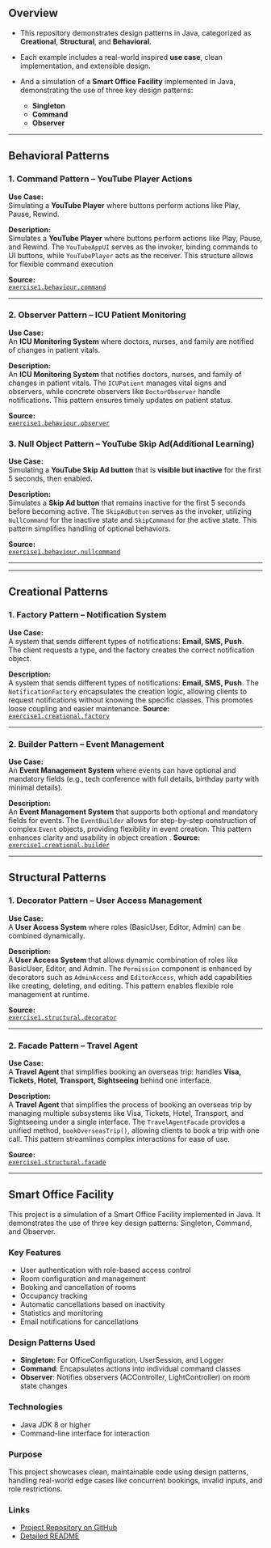 ##  Overview


- This repository demonstrates design patterns in Java, categorized as **Creational**, **Structural**, and **Behavioral**. 
  
- Each example includes a real-world inspired **use case**, clean implementation, and extensible design.

- And a simulation of a **Smart Office Facility** implemented in Java, demonstrating the use of three key design patterns:
  - **Singleton**
  - **Command**
  - **Observer**



---
##  Behavioral Patterns

### 1. Command Pattern – YouTube Player Actions
**Use Case:**  
Simulating a **YouTube Player** where buttons perform actions like Play, Pause, Rewind.  

**Description:**  
Simulates a **YouTube Player** where buttons perform actions like Play, Pause, and Rewind. The `YouTubeAppUI` serves as the invoker, binding commands to UI buttons, while `YouTubePlayer` acts as the receiver. This structure allows for flexible command execution

**Source:**  
[`exercise1.behaviour.command`](./src/exercise1/behaviour/command)

---

### 2. Observer Pattern – ICU Patient Monitoring
**Use Case:**  
An **ICU Monitoring System** where doctors, nurses, and family are notified of changes in patient vitals.  

**Description:**  
An **ICU Monitoring System** that notifies doctors, nurses, and family of changes in patient vitals. The `ICUPatient` manages vital signs and observers, while concrete observers like `DoctorObserver` handle notifications. This pattern ensures timely updates on patient status.


**Source:**  
[`exercise1.behaviour.observer`](./src/exercise1/behaviour/observer)


### 3. Null Object Pattern – YouTube Skip Ad(Additional Learning)
**Use Case:**  
Simulating a **YouTube Skip Ad button** that is **visible but inactive** for the first 5 seconds, then enabled.  

**Description:**  
Simulates a **Skip Ad button** that remains inactive for the first 5 seconds before becoming active. The `SkipAdButton` serves as the invoker, utilizing `NullCommand` for the inactive state and `SkipCommand` for the active state. This pattern simplifies handling of optional behaviors. 

**Source:**  
[`exercise1.behaviour.nullcommand`](./src/exercise1/behaviour/nullcommand)

---



---
##  Creational Patterns

### 1. Factory Pattern – Notification System
**Use Case:**  
A system that sends different types of notifications: **Email, SMS, Push**.  
The client requests a type, and the factory creates the correct notification object.

**Description:**  
A system that sends different types of notifications: **Email, SMS, Push**. The `NotificationFactory` encapsulates the creation logic, allowing clients to request notifications without knowing the specific classes. This promotes loose coupling and easier maintenance.
**Source:**  
[`exercise1.creational.factory`](./src/exercise1/creational/factory)

---

### 2. Builder Pattern – Event Management
**Use Case:**  
An **Event Management System** where events can have optional and mandatory fields (e.g., tech conference with full details, birthday party with minimal details).  

**Description:**  
An **Event Management System** that supports both optional and mandatory fields for events. The `EventBuilder` allows for step-by-step construction of complex `Event` objects, providing flexibility in event creation. This pattern enhances clarity and usability in object creation
.
**Source:**  
[`exercise1.creational.builder`](./src/exercise1/creational/builder)

---

##  Structural Patterns

### 1. Decorator Pattern – User Access Management
**Use Case:**  
A **User Access System** where roles (BasicUser, Editor, Admin) can be combined dynamically.  

**Description:**  
A **User Access System** that allows dynamic combination of roles like BasicUser, Editor, and Admin. The `Permission` component is enhanced by decorators such as `AdminAccess` and `EditorAccess`, which add capabilities like creating, deleting, and editing. This pattern enables flexible role management at runtime.


**Source:**  
[`exercise1.structural.decorator`](./src/exercise1/structural/decorator)

---

### 2. Facade Pattern – Travel Agent
**Use Case:**  
A **Travel Agent** that simplifies booking an overseas trip: handles **Visa, Tickets, Hotel, Transport, Sightseeing** behind one interface.  

**Description:**  
A **Travel Agent** that simplifies the process of booking an overseas trip by managing multiple subsystems like Visa, Tickets, Hotel, Transport, and Sightseeing under a single interface. The `TravelAgentFacade` provides a unified method, `bookOverseasTrip()`, allowing clients to book a trip with one call. This pattern streamlines complex interactions for ease of use.

**Source:**  
[`exercise1.structural.facade`](./src/exercise1/structural/facade)

---

## Smart Office Facility

This project is a simulation of a Smart Office Facility implemented in Java. It demonstrates the use of three key design patterns: Singleton, Command, and Observer.

### Key Features
- User authentication with role-based access control
- Room configuration and management
- Booking and cancellation of rooms
- Occupancy tracking
- Automatic cancellations based on inactivity
- Statistics and monitoring
- Email notifications for cancellations

### Design Patterns Used
- **Singleton**: For OfficeConfiguration, UserSession, and Logger
- **Command**: Encapsulates actions into individual command classes
- **Observer**: Notifies observers (ACController, LightController) on room state changes

### Technologies
- Java JDK 8 or higher
- Command-line interface for interaction

### Purpose
This project showcases clean, maintainable code using design patterns, handling real-world edge cases like concurrent bookings, invalid inputs, and role restrictions.

### Links
- [Project Repository on GitHub](https://github.com/NivasRenga03/EI_CampusDrive/tree/main/Smart_Office_Facility)
- [Detailed README](Smart_Office_Facility/README.md)
